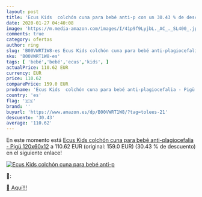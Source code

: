 ```yaml
---
layout: post
title: 'Ecus Kids  colchón cuna para bebé anti-p con un 30.43 % de descuento'
date: 2020-01-27 04:40:08
image: 'https://m.media-amazon.com/images/I/41p9f9LyjbL._AC_._SL400_.jpg'
comments: true
category: ofertas
author: ring
slug: 'B00VWRT1W8-es Ecus Kids colchón cuna para bebé anti-plagiocefalia - Pigü...'
sku: 'B00VWRT1W8-es'
tags: [ 'bebé','bebé','ecus','kids', ]
actualPrice: 110.62 EUR
currency: EUR
price: 110.62
comparePrice: 159.0 EUR
prodname: 'Ecus Kids  colchón cuna para bebé anti-plagiocefalia - Pigü  120x60x12'
country: 'es'
flag: '🇪🇸'
brand: ''
buyurl: 'https://www.amazon.es/dp/B00VWRT1W8/?tag=tolees-21'
descuento: '30.43'
average: '110.62'
---
```


En este momento está [Ecus Kids  colchón cuna para bebé anti-plagiocefalia - Pigü  120x60x12](https://www.amazon.es/dp/B00VWRT1W8/?tag=tolees-21) a 110.62 EUR (original: 159.0 EUR) (30.43 %  de descuento) en el siguiente enlace!

[![Ecus Kids  colchón cuna para bebé anti-p](https://m.media-amazon.com/images/I/41p9f9LyjbL._AC_._SL400_.jpg)](https://www.amazon.es/dp/B00VWRT1W8/?tag=tolees-21)

🔎:


[🛒 Aquí!!!](https://www.amazon.es/dp/B00VWRT1W8/?tag=tolees-21)
